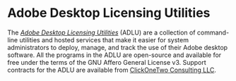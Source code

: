 # Adobe Desktop Licensing Utilities

The [*Adobe Desktop Licensing Utilities*](https://github.com/clickonetwo/adobe-desktop-licensing-utilities) (ADLU) are a collection of command-line utilities and hosted services that make it easier for system administrators to deploy, manage, and track the use of their Adobe desktop software. All the programs in the ADLU are open-source and available for free under the terms of the GNU Affero General License v3. Support contracts for the ADLU are available from [ClickOneTwo Consulting LLC](https://clickonetwo.io).

